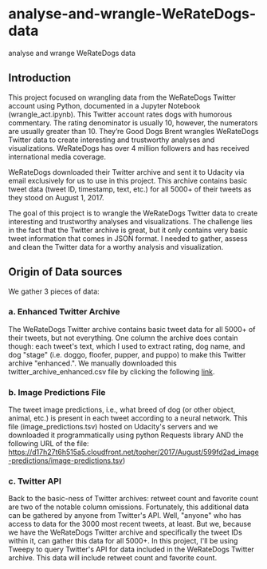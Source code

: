 # analyse-and-wrangle-WeRateDogs-data
analyse and wrange WeRateDogs data


## Introduction

This project focused on wrangling data from the WeRateDogs Twitter account using Python, documented in a Jupyter Notebook (wrangle_act.ipynb). This Twitter account rates dogs with humorous commentary. The rating denominator is usually 10, however, the numerators are usually greater than 10. They’re Good Dogs Brent wrangles WeRateDogs Twitter data to create interesting and trustworthy analyses and visualizations. WeRateDogs has over 4 million followers and has received international media coverage.

WeRateDogs downloaded their Twitter archive and sent it to Udacity via email exclusively for us to use in this project. This archive contains basic tweet data (tweet ID, timestamp, text, etc.) for all 5000+ of their tweets as they stood on August 1, 2017.

The goal of this project is to wrangle the WeRateDogs Twitter data to create interesting and trustworthy analyses and visualizations. The challenge lies in the fact that the Twitter archive is great, but it only contains very basic tweet information that comes in JSON format. I needed to gather, assess and clean the Twitter data for a worthy analysis and visualization.


## Origin of Data sources

We gather 3 pieces of data:

### a. Enhanced Twitter Archive

The WeRateDogs Twitter archive contains basic tweet data for all 5000+ of their tweets, but not everything. One column the archive does contain though: each tweet's text, which I used to extract rating, dog name, and dog "stage" (i.e. doggo, floofer, pupper, and puppo) to make this Twitter archive "enhanced.". We manually downloaded this twitter_archive_enhanced.csv file by clicking the following [link](https://d17h27t6h515a5.cloudfront.net/topher/2017/August/59a4e958_twitter-archive-enhanced/twitter-archive-enhanced.csv). 

### b. Image Predictions File

The tweet image predictions, i.e., what breed of dog (or other object, animal, etc.) is present in each tweet according to a neural network. This file (image_predictions.tsv) hosted on Udacity's servers and we downloaded it programmatically using python Requests library AND the following URL of the file: https://d17h27t6h515a5.cloudfront.net/topher/2017/August/599fd2ad_image-predictions/image-predictions.tsv)

### c. Twitter API

Back to the basic-ness of Twitter archives: retweet count and favorite count are two of the notable column omissions. Fortunately, this additional data can be gathered by anyone from Twitter's API. Well, "anyone" who has access to data for the 3000 most recent tweets, at least. But we, because we have the WeRateDogs Twitter archive and specifically the tweet IDs within it, can gather this data for all 5000+.
In this project, I'll be using Tweepy to query Twitter's API for data included in the WeRateDogs Twitter archive. This data will include retweet count and favorite count.



